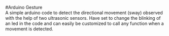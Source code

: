 #Arduino Gesture<br>
A simple arduino code to detect the directional movement (sway) observed with the help of two ultrasonic sensors.
Have set to change the blinking of an led in the code and can easily be customized to call any function when a movement
is detected.
